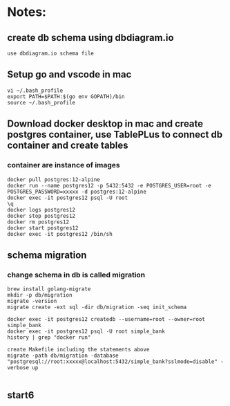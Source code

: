 # Notes:

## create db schema using dbdiagram.io

```
use dbdiagram.io schema file
```

## Setup go and vscode in mac

```
vi ~/.bash_profile
export PATH=$PATH:$(go env GOPATH)/bin
source ~/.bash_profile
```

## Download docker desktop in mac and create postgres container, use TablePLus to connect db container and create tables

### container are instance of images

```
docker pull postgres:12-alpine
docker run --name postgres12 -p 5432:5432 -e POSTGRES_USER=root -e POSTGRES_PASSWORD=xxxxx -d postgres:12-alpine
docker exec -it postgres12 psql -U root
\q
docker logs postgres12
docker stop postgres12
docker rm postgres12
docker start postgres12
docker exec -it postgres12 /bin/sh
```

## schema migration

### change schema in db is called migration

```
brew install golang-migrate
mkdir -p db/migration
migrate -version
migrate create -ext sql -dir db/migration -seq init_schema

docker exec -it postgres12 createdb --username=root --owner=root simple_bank
docker exec -it postgres12 psql -U root simple_bank
history | grep "docker run"

create Makefile including the statements above
migrate -path db/migration -database "postgresql://root:xxxxx@localhost:5432/simple_bank?sslmode=disable" -verbose up


```

## start6
